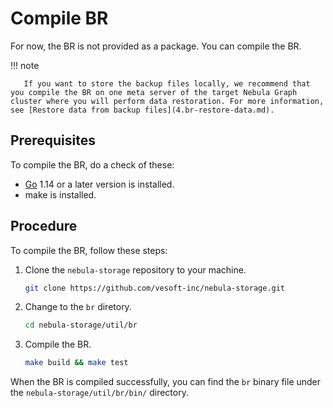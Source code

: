# Compile BR

For now, the BR is not provided as a package. You can compile the BR.

!!! note

       If you want to store the backup files locally, we recommend that you compile the BR on one meta server of the target Nebula Graph cluster where you will perform data restoration. For more information, see [Restore data from backup files](4.br-restore-data.md).

## Prerequisites

To compile the BR, do a check of these:

- [Go](https://github.com/golang/go "Click to go to GitHub") 1.14 or a later version is installed.
- make is installed.

## Procedure

To compile the BR, follow these steps:

1. Clone the `nebula-storage` repository to your machine.

   ```bash
   git clone https://github.com/vesoft-inc/nebula-storage.git
   ```

2. Change to the `br` diretory.

   ```bash
   cd nebula-storage/util/br
   ```

3. Compile the BR.

   ```bash
   make build && make test
   ```

When the BR is compiled successfully, you can find the `br` binary file under the `nebula-storage/util/br/bin/` directory.
